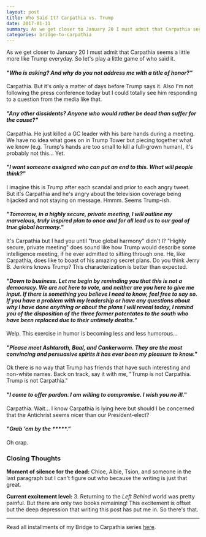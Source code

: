```yaml
---
layout: post
title: Who Said It? Carpathia vs. Trump
date: 2017-01-11
summary: As we get closer to January 20 I must admit that Carpathia seems a little more like Trump everyday. So let's play a little game of who said it...
categories: bridge-to-carpathia
---
```

As we get closer to January 20 I must admit that Carpathia seems a little more like Trump everyday. So let's play a little game of who said it.

<h4><em>"Who is asking? And why do you not address me with a title of honor?"</em></h4>

Carpathia. But it's only a matter of days before Trump says it. Also I'm not following the press conference today but I could totally see him responding to a question from the media like that.

<h4><em>"Any other dissidents? Anyone who would rather be dead than suffer for the cause?"</em></h4>

Carpathia. He just killed a GC leader with his bare hands during a meeting. We have no idea what goes on in Trump Tower but piecing together what we know (e.g. Trump's hands are too small to kill a full-grown human), it's probably not this... Yet.

<h4><em>"I want someone assigned who can put an end to this. What will people think?"</em></h4>

I imagine this is Trump after each scandal and prior to each angry tweet. But it's Carpathia and he's angry about the television coverage being hijacked and not staying on message. Hmmm. Seems Trump-ish.

<h4><em>"Tomorrow, in a highly secure, private meeting, I will outline my marvelous, truly inspired plan to once and for all lead us to our goal of true global harmony."</em></h4>

It's Carpathia but I had you until "true global harmony" didn't I? "Highly secure, private meeting" does sound like how Trump would describe some intelligence meeting, if he ever admitted to sitting through one. He, like Carpathia, does like to boast of his amazing secret plans. Do you think Jerry B. Jenkins knows Trump? This characterization is better than expected.

<h4><em>"Down to business. Let me begin by reminding you that this is not a democracy. We are not here to vote, and neither are you here to give me input. If there is something you believe I need to know, feel free to say so. If you have a problem with my leadership or have any questions about why I have done anything or about the plans I will reveal today, I remind you of the disposition of the three former potentates to the south who have been replaced due to their untimely deaths."</em></h4>

Welp. This exercise in humor is becoming less and less humorous...

<h4><em>"Please meet Ashtaroth, Baal, and Cankerworm. They are the most convincing and persuasive spirits it has ever been my pleasure to know."</em></h4>

Ok there is no way that Trump has friends that have such interesting and non-white names. Back on track, say it with me, "Trump is not Carpathia. Trump is not Carpathia."

<h4><em>"I come to offer pardon. I am willing to compromise. I wish you no ill."</em></h4>

Carpathia. Wait... I know Carpathia is lying here but should I be concerned that the Antichrist seems nicer than our President-elect?

<h4><em>"Grab 'em by the *****."</em></h4>

Oh crap.

<h3>Closing Thoughts</h3>

<p><b>Moment of silence for the dead:</b> Chloe, Albie, Tsion, and someone in the last paragraph but I can't figure out who because the writing is just that great.</p>

<p><b>Current excitement level:</b> 3. Returning to the <em>Left Behind</em> world was pretty painful. But there are only two books remaining! This excitement is offset but the deep depression that writing this post has put me in. So there's that.

<hr>
Read all installments of my Bridge to Carpathia series <a href="https://hsureads.github.io/category/bridge-to-carpathia/">here</a>.

